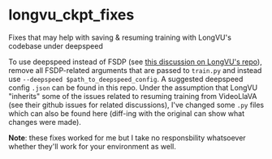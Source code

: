 # longvu_ckpt_fixes
Fixes that may help with saving &amp; resuming training with LongVU's codebase under deepspeed

To use deepspeed instead of FSDP (see [this discussion on LongVU's repo](https://github.com/Vision-CAIR/LongVU/issues/21)), remove all FSDP-related arguments that are passed to `train.py` and instead use `--deepspeed $path_to_deepspeed_config`. A suggested deepspeed config `.json` can be found in this repo. Under the assumption that LongVU "inherits" some of the issues related to resuming training from VideoLlaVA (see their github issues for related discussions), I've changed some `.py` files which can also be found here (diff-ing with the original can show what changes were made).

**Note**: these fixes worked for me but I take no responsbility whatsoever whether they'll work for your environment as well.
